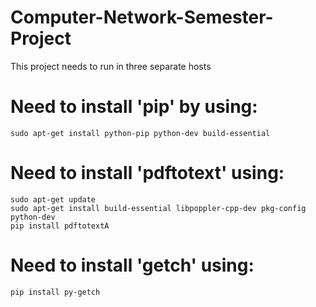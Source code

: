 # Computer-Network-Semester-Project
This project needs to run in three separate hosts
# Need to install 'pip' by using: 
    sudo apt-get install python-pip python-dev build-essential
# Need to install 'pdftotext' using:
    sudo apt-get update
    sudo apt-get install build-essential libpoppler-cpp-dev pkg-config python-dev
    pip install pdftotextA
# Need to install 'getch' using:
    pip install py-getch
